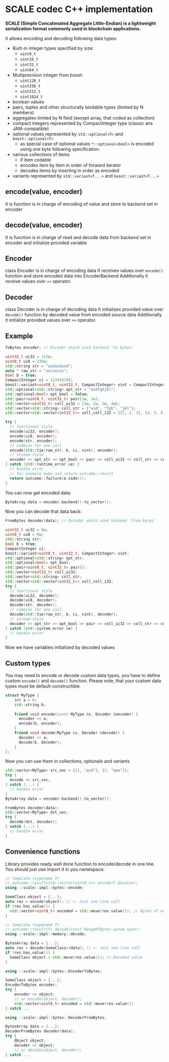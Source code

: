 # SCALE codec C++ implementation
**SCALE (Simple Concatenated Aggregate Little-Endian) is a lightweight serialization format commonly used in blockchain applications.**

It allows encoding and decoding following data types:
* Built-in integer types specified by size:
  * ```uint8_t```
  * ```uint16_t```
  * ```uint32_t```
  * ```uint64_t```
* Multiprecision integer from boost:
  * ```uint128_t```
  * ```uint256_t```
  * ```uint512_t```
  * ```uint1024_t```
* boolean values
* pairs, tuples and other structurally bindable types (limited by N members)
* aggregates limited by N field (except array, that coded as collection)
* compact integers represented by CompactInteger type (classic ans JAM-compatible)
* optional values represented by ```std::optional<T>``` and ```boost::optional<T>```
  * as special case of optional values ```*::optional<bool>``` is encoded using one byte following specification.
* various collections of items
  * if item codable
  * encodes item by item in order of forward iterator
  * decodes items by inserting in order as encoded
* variants represented by ```std::variant<T...>``` and ```boost::variant<T...>```

## encode(value, encoder)
It is function is in charge of encoding of value and store to backend set in encoder

## decode(value, encoder)
It is function is in charge of read and decode data from backend set in encoder and initialize provided variable

## Encoder 
class Encoder is in charge of encoding data
It receives values over `encode()` function and store encoded data into EncoderBackend
Additionally it receive values over `<<` operator.

## Decoder 
class Decoder is in charge of decoding data
It initializes provided value over `decode()` function by decoded value from encoded source data
Additionally it initialize provided values over `>>` operator.

## Example 
```c++
ToBytes encoder; // Encoder which used backend 'to bytes'

uint32_t ui32 = 123u;
uint8_t ui8 = 234u;
std::string str = "asdasdasd";
auto * raw_str = "zxczxczx";
bool b = true;
CompactInteger ci = 123456789;
boost::variant<uint8_t, uint32_t, CompactInteger> vint = CompactInteger(12345);
std::optional<std::string> opt_str = "asdfghjkl";
std::optional<bool> opt_bool = false;
std::pair<uint8_t, uint32_t> pair{1u, 2u};
std::vector<uint32_t> coll_ui32 = {1u, 2u, 3u, 4u};
std::vector<std::string> coll_str = {"asd", "fgh", "jkl"};
std::vector<std::vector<int32_t>> coll_coll_i32 = {{1, 2, 3}, {4, 5, 6, 7}};

try {
  // functional style
  encode(ui32, encoder); 
  encode(ui8, encoder); 
  encode(str, encoder); 
  // combine for one call
  encode(std::tie(raw_str, b, ci, vint), encoder);
  // stream-style
  encoder << opt_str << opt_bool << pair << coll_ui32 << coll_str << coll_coll_i32;
} catch (std::runtime_error &e) {
  // handle error
  // for example make and return outcome::result
  return outcome::failure(e.code());
}
```
You can now get encoded data:
```c++
ByteArray data = encoder.backend().to_vector();
```
Now you can decode that data back:
```c++
FromBytes decoder(data); // Decoder which used backend 'from bytes'

uint32_t ui32 = 0u;
uint8_t ui8 = 0u;
std::string str;
bool b = true;
CompactInteger ci;
boost::variant<uint8_t, uint32_t, CompactInteger> vint;
std::optional<std::string> opt_str;
std::optional<bool> opt_bool;
std::pair<uint8_t, uint32_t> pair{};
std::vector<uint32_t> coll_ui32;
std::vector<std::string> coll_str;
std::vector<std::vector<int32_t>> coll_coll_i32;
try {
  // functional style
  decode(ui32, decoder); 
  decode(ui8, decoder); 
  decode(str, decoder); 
  // combine for one call
  decode(std::tie(raw_str, b, ci, vint), decoder);
  // stream-style
  decoder >> opt_str >> opt_bool >> pair >> coll_ui32 >> coll_str >> coll_coll_i32;
} catch (std::system_error &e) {
  // handle error
}
```
Now we have variables initialized by decoded values

## Custom types
You may need to encode or decode custom data types, you have to define custom `encode()` and `decode()` function.
Please note, that your custom data types must be default-constructible.
```c++
struct MyType {
    int a = 0;
    std::string b;
    
    friend void encode(const MyType &v, Encoder &encoder) {
      encoder << a;
      encode(b, encoder);
    }
    friend void decode(MyType &v, Decoder &decoder) {
      decoder >> a;
      decode(b, decoder);
    }
};
```
Now you can use them in collections, optionals and variants
```c++
std::vector<MyType> src_vec = {{1, "asd"}, {2, "qwe"}};
try { 
  encode << src_vec;
} catch (...) {
  // handle error
}
ByteArray data = encoder.backend().to_vector();

FromBytes decoder(data);
std::vector<MyType> dst_vec;
try {
  decode(dst, decoder);
} catch (...) {
  // handle error
}
```

## Convenience functions
Library provides ready well done function to encode/decode in one line. You should just use import it in you namespace: 

```c++
// template <typename T> 
// outcome::result<std::vector<uint8_t>> encode(T &&value);
using ::scale::impl::bytes::encode;

SomeClass object = {...};
auto res = encode(object); // <- Just one-line call
if (res.has_value()) {
  std::vector<uint8_t> encoded = std::move(res.value()); // Bytes of encoded data
}

// template <typename T> 
// outcome::result<T> decode(const RangeOfBytes auto& span);
using ::scale::impl::memory::decode;

BytesArray data = {...};
auto res = decode<SomeClass>(data); // <- Just one-line call
if (res.has_value()) {
  SomeClass object = std::move(res.value()); // Decoded value
}

using ::scale::impl::bytes::EncoderToBytes;

SomeClass object = {...};
EncoderToBytes encoder;
try {
    encoder << object;
    // or encode(object, decoder);
    std::vector<uint8_t> encoded = std::move(res.value())
} catch ...

using ::scale::impl::bytes::DecoderFromBytes;

BytesArray data = {...};
DecoderFromBytes decoder(data);
try {
    Object object;
    decoder >> object;
    // or decode(object, decoder);
} catch ...

```
